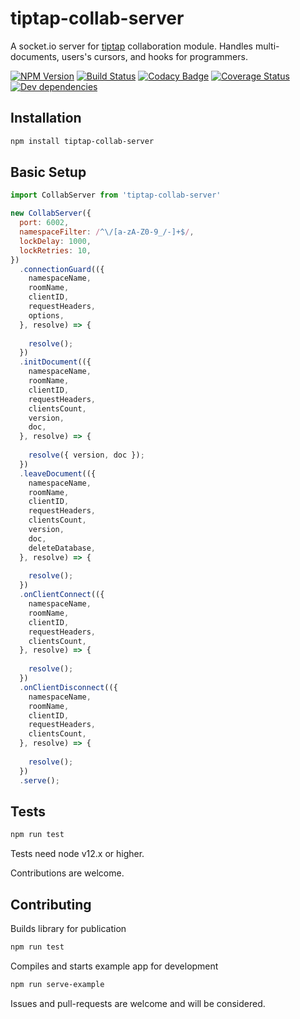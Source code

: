 # tiptap-collab-server
A socket.io server for [tiptap](https://github.com/ueberdosis/tiptap) collaboration module. Handles multi-documents, users's cursors, and hooks for programmers.

[![NPM Version][npm-image]][npm-url]
[![Build Status][travis-image]][travis-url]
[![Codacy Badge][codacy-image]][codacy-url]
[![Coverage Status][coveralls-image]][coveralls-url]
[![Dev dependencies][david-dm-image]][david-dm-url]

## Installation
```sh
npm install tiptap-collab-server
```

## Basic Setup
```js
import CollabServer from 'tiptap-collab-server'

new CollabServer({
  port: 6002,
  namespaceFilter: /^\/[a-zA-Z0-9_/-]+$/,
  lockDelay: 1000,
  lockRetries: 10,
})
  .connectionGuard(({
    namespaceName,
    roomName,
    clientID,
    requestHeaders,
    options,
  }, resolve) => {
    
    resolve();
  })
  .initDocument(({
    namespaceName,
    roomName,
    clientID,
    requestHeaders,
    clientsCount,
    version,
    doc,
  }, resolve) => {
    
    resolve({ version, doc });
  })
  .leaveDocument(({
    namespaceName,
    roomName,
    clientID,
    requestHeaders,
    clientsCount,
    version,
    doc,
    deleteDatabase,
  }, resolve) => {
    
    resolve();
  })
  .onClientConnect(({
    namespaceName,
    roomName, 
    clientID,
    requestHeaders,
    clientsCount,
  }, resolve) => {
    
    resolve();
  })
  .onClientDisconnect(({
    namespaceName,
    roomName,
    clientID,
    requestHeaders,
    clientsCount,
  }, resolve) => {
    
    resolve();
  })
  .serve();
```

## Tests
```sh
npm run test
```
Tests need node v12.x or higher.

Contributions are welcome.

## Contributing
Builds library for publication
```sh
npm run test
```

Compiles and starts example app for development
```sh
npm run serve-example
```
Issues and pull-requests are welcome and will be considered.

[npm-image]: https://img.shields.io/npm/v/tiptap-collab-server.svg
[npm-url]: https://npmjs.org/package/tiptap-collab-server
[travis-image]: https://travis-ci.org/naept/tiptap-collab-server.svg?branch=master
[travis-url]: https://travis-ci.org/naept/tiptap-collab-server
[codacy-image]:https://app.codacy.com/project/badge/Grade/65af967d2ca740fd98b7a393674f32c4
[codacy-url]:https://www.codacy.com/gh/naept/tiptap-collab-server?utm_source=github.com&amp;utm_medium=referral&amp;utm_content=naept/tiptap-collab-server&amp;utm_campaign=Badge_Grade
[coveralls-image]:https://coveralls.io/repos/github/naept/tiptap-collab-server/badge.svg?branch=master
[coveralls-url]:https://coveralls.io/github/naept/tiptap-collab-server?branch=master
[david-dm-image]:https://david-dm.org/naept/tiptap-collab-server.svg
[david-dm-url]:https://david-dm.org/naept/tiptap-collab-server

